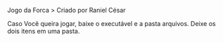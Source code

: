 ﻿Jogo da Forca > Criado por Raniel César

Caso Você queira jogar, baixe o executável e a pasta arquivos. Deixe os dois itens em uma pasta.
